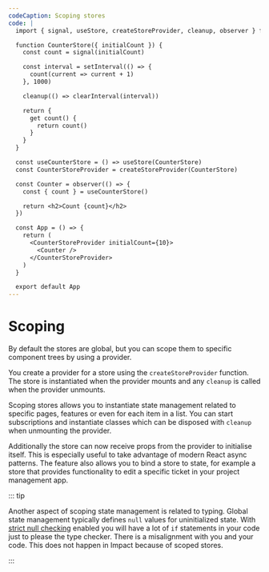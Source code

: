 ```yaml
---
codeCaption: Scoping stores
code: |
  import { signal, useStore, createStoreProvider, cleanup, observer } from 'impact-react'

  function CounterStore({ initialCount }) {
    const count = signal(initialCount)

    const interval = setInterval(() => {
      count(current => current + 1)
    }, 1000)

    cleanup(() => clearInterval(interval))

    return {
      get count() {
        return count()
      }
    }
  }

  const useCounterStore = () => useStore(CounterStore)
  const CounterStoreProvider = createStoreProvider(CounterStore)

  const Counter = observer(() => {
    const { count } = useCounterStore()

    return <h2>Count {count}</h2>
  })

  const App = () => {
    return (
      <CounterStoreProvider initialCount={10}>
        <Counter />
      </CounterStoreProvider>
    )
  }

  export default App
---
```


# Scoping

<ClientOnly>
 <Playground />
</ClientOnly>

By default the stores are global, but you can scope them to specific component trees by using a provider.

You create a provider for a store using the `createStoreProvider` function. The store is instantiated when the provider mounts and any `cleanup` is called when the provider unmounts.

Scoping stores allows you to instantiate state management related to specific pages, features or even for each item in a list. You can start subscriptions and instantiate classes which can be disposed with `cleanup` when unmounting the provider.

Additionally the store can now receive props from the provider to initialise itself. This is especially useful to take advantage of modern React async patterns. The feature also allows you to bind a store to state, for example a store that provides functionality to edit a specific ticket in your project management app.

::: tip

Another aspect of scoping state management is related to typing. Global state management typically defines `null` values for uninitialized state. With [strict null checking](https://www.typescriptlang.org/tsconfig/strictNullChecks.html) enabled you will have a lot of `if` statements in your code just to please the type checker. There is a misalignment with you and your code. This does not happen in Impact because of scoped stores.

:::
